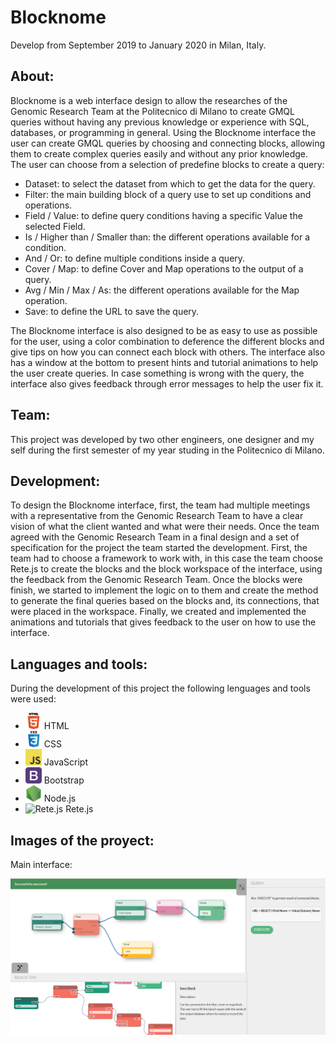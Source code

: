 # Blocknome

Develop from September 2019 to January 2020 in Milan, Italy.

## About:

Blocknome is a web interface design to allow the researches of the Genomic Research Team at the Politecnico di Milano to create GMQL queries without having any previous knowledge or experience with SQL, databases, or programming in general. Using the Blocknome interface the user can create GMQL queries by choosing and connecting blocks, allowing them to create complex queries easily and without any prior knowledge. The user can choose from a selection of predefine blocks to create a query:
- Dataset: to select the dataset from which to get the data for the query.
- Filter: the main building block of a query use to set up conditions and operations.
- Field / Value: to define query conditions having a specific Value the selected Field.
- Is / Higher than / Smaller than: the different operations available for a condition.
- And / Or: to define multiple conditions inside a query.
- Cover / Map: to define Cover and Map operations to the output of a query.
- Avg / Min / Max / As: the different operations available for the Map operation.
- Save: to define the URL to save the query.

The Blocknome interface is also designed to be as easy to use as possible for the user, using a color combination to deference the different blocks and give tips on how you can connect each block with others. The interface also has a window at the bottom to present hints and tutorial animations to help the user create queries. In case something is wrong with the query, the interface also gives feedback through error messages to help the user fix it.

## Team:

This project was developed by two other engineers, one designer and my self during the first semester of my year studing in the Politecnico di Milano.

## Development:

To design the Blocknome interface, first, the team had multiple meetings with a representative from the Genomic Research Team to have a clear vision of what the client wanted and what were their needs. Once the team agreed with the Genomic Research Team in a final design and a set of specification for the project the team started the development. First, the team had to choose a framework to work with, in this case the team choose Rete.js to create the blocks and the block workspace of the interface, using the feedback from the Genomic Research Team. Once the blocks were finish, we started to implement the logic on to them and create the method to generate the final queries based on the blocks and, its connections, that were placed in the workspace. Finally, we created and implemented the animations and tutorials that gives feedback to the user on how to use the interface.

## Languages and tools:

During the development of this project the following lenguages and tools were used:

- <img alt="HTML5" width="26px" src="https://raw.githubusercontent.com/github/explore/80688e429a7d4ef2fca1e82350fe8e3517d3494d/topics/html/html.png" /> HTML
- <img alt="CSS3" width="26px" src="https://raw.githubusercontent.com/github/explore/80688e429a7d4ef2fca1e82350fe8e3517d3494d/topics/css/css.png" /> CSS
- <img alt="JavaScript" width="26px" src="https://raw.githubusercontent.com/github/explore/80688e429a7d4ef2fca1e82350fe8e3517d3494d/topics/javascript/javascript.png" /> JavaScript
- <img alt="Bootstrap" width="26px" src="https://raw.githubusercontent.com/github/explore/80688e429a7d4ef2fca1e82350fe8e3517d3494d/topics/bootstrap/bootstrap.png" /> Bootstrap
- <img alt="Node.js" width="26px" src="https://raw.githubusercontent.com/github/explore/80688e429a7d4ef2fca1e82350fe8e3517d3494d/topics/nodejs/nodejs.png" /> Node.js
- <img alt="Rete.js" width="26px" src="https://avatars1.githubusercontent.com/u/39779957?s=400&v=4" /> Rete.js


## Images of the proyect:

Main interface:

<img alt="Main Interface" width="650" src="/img/BlocknomeInterface.png"/>